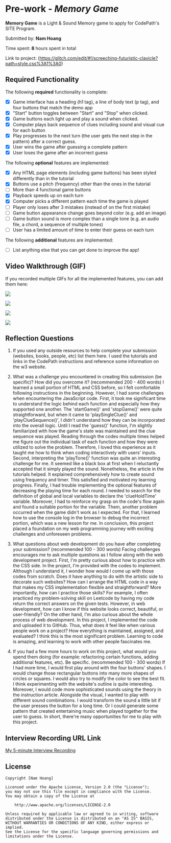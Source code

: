 # Pre-work - *Memory Game*

**Memory Game** is a Light & Sound Memory game to apply for CodePath's SITE Program. 

Submitted by: **Nam Hoang**

Time spent: **8** hours spent in total

Link to project: (https://glitch.com/edit/#!/screeching-futuristic-clavicle?path=style.css%3A1%3A0)

## Required Functionality

The following **required** functionality is complete:

* [x] Game interface has a heading (h1 tag), a line of body text (p tag), and four buttons that match the demo app
* [x] "Start" button toggles between "Start" and "Stop" when clicked. 
* [x] Game buttons each light up and play a sound when clicked. 
* [x] Computer plays back sequence of clues including sound and visual cue for each button
* [x] Play progresses to the next turn (the user gets the next step in the pattern) after a correct guess. 
* [x] User wins the game after guessing a complete pattern
* [x] User loses the game after an incorrect guess

The following **optional** features are implemented:

* [x] Any HTML page elements (including game buttons) has been styled differently than in the tutorial
* [x] Buttons use a pitch (frequency) other than the ones in the tutorial
* [ ] More than 4 functional game buttons
* [x] Playback speeds up on each turn
* [x] Computer picks a different pattern each time the game is played
* [ ] Player only loses after 3 mistakes (instead of on the first mistake)
* [ ] Game button appearance change goes beyond color (e.g. add an image)
* [ ] Game button sound is more complex than a single tone (e.g. an audio file, a chord, a sequence of multiple tones)
* [ ] User has a limited amount of time to enter their guess on each turn

The following **additional** features are implemented:

- [ ] List anything else that you can get done to improve the app!

## Video Walkthrough (GIF)

If you recorded multiple GIFs for all the implemented features, you can add them here:

![](https://i.imgur.com/TuqlTWB.gif)

![](https://i.imgur.com/mBkHeBL.gif)

![](https://i.imgur.com/aX4Cefd.gif)

![](https://i.imgur.com/imfLAjO.gif)


## Reflection Questions
1. If you used any outside resources to help complete your submission (websites, books, people, etc) list them here. 
I used the tutorials and links in the CodePath instructions and reference some information on the w3 website. 

2. What was a challenge you encountered in creating this submission (be specific)? How did you overcome it? (recommended 200 - 400 words) 
I learned a small portion of HTML and CSS before, so I felt comfortable following instructions in the beginning. However, I had some challenges when encountering the JavaScript code. First, it took me significant time to understand the logic behind each function and especially how they supported one another. The 'startGame()' and 'stopGame()' were quite straightforward, but when it came to 'playSingleClue()' and 'playClueSequence()', I didn't understand how they can be incorporated into the overall logic. Until I read the 'guess()' function, I'm slightly familiarized with how the game's state was maintained and the clue sequence was played. Reading through the codes multiple times helped me figure out the individual task of each function and how they were utilized to solve the problem. Therefore, I loved this experience as it taught me how to think when coding interactively with users' inputs. Second, interpreting the 'playTone()' function was quite an interesting challenge for me. It seemed like a black box at first when I reluctantly accepted that it simply played the sound. Nonetheless, the article in the tutorials helped. It explained comprehensively how to create sound using frequency and timer. This satisfied and motivated my learning progress. Finally, I had trouble implementing the optional features of decreasing the playing time for each round. I needed to search for the definition of global and local variables to declare the 'clueHoldTime' variable. Moreover, I had to reinforce my grasp on the code's flow again and found a suitable portion for the variable. Them, another problem occurred when the game didn't work as I expected. For that, I learned how to use the console log in the browser to debug the incorrect portion, which was a new lesson for me. In conclusion, this project placed a foundation on my web programming journey with exciting challenges and unforeseen problems.  

3. What questions about web development do you have after completing your submission? (recommended 100 - 300 words) 
Facing challenges encourages me to ask multiple questions as I follow along with the web development project. First, I'm pretty curious about how to practice with the CSS side. In the project, I'm provided with the codes to implement. Although I understand it, I wonder how would I come up with those codes from scratch. Does it have anything to do with the artistic side to decorate such websites? How can I arrange the HTML code in a way that makes my CSS implementation flexible and straightforward? More importantly, how can I practice those skills? For example, I often practiced my problem-solving skill on Leetcode by having my code return the correct answers on the given tests. However, in web development, how can I know if this website looks correct, beautiful, or user-friendly? On the other hand, I'm also curious about the whole process of web development. In this project, I implemented the code and uploaded it to GitHub. Thus, what does it feel like when various people work on a project? How everything is maintained, assigned, and evaluated? I think this is the most significant problem. Learning to code is amazing, and learning to work with other people fascinates me. 

4. If you had a few more hours to work on this project, what would you spend them doing (for example: refactoring certain functions, adding additional features, etc). Be specific. (recommended 100 - 300 words) 
If I had more time, I would first play around with the four buttons' shapes. I would change those rectangular buttons into many more shapes of circles or squares. I would also try to modify the color to see the best fit. I think experimenting with the website's outline is quite interesting. Moreover, I would code more sophisticated sounds using the theory in the instruction article. Alongside the visual, I wanted to play with different sound combinations. I would transform the sound a little bit if the user presses the button for a long time. Or I could generate some pattern that created entertaining music when played together for the user to guess. In short, there're many opportunities for me to play with this project. 


## Interview Recording URL Link

[My 5-minute Interview Recording](your-link-here)


## License

    Copyright [Nam Hoang]

    Licensed under the Apache License, Version 2.0 (the "License");
    you may not use this file except in compliance with the License.
    You may obtain a copy of the License at

        http://www.apache.org/licenses/LICENSE-2.0

    Unless required by applicable law or agreed to in writing, software
    distributed under the License is distributed on an "AS IS" BASIS,
    WITHOUT WARRANTIES OR CONDITIONS OF ANY KIND, either express or implied.
    See the License for the specific language governing permissions and
    limitations under the License.